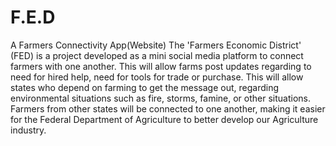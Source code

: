 # F.E.D
A Farmers Connectivity App(Website)
The 'Farmers Economic District' (FED) is a project developed as a mini social media platform to connect farmers with one another. This will allow farms post updates regarding to need for hired help, need for tools for trade or purchase. This will allow states who depend on farming to get the message out, regarding environmental situations such as fire, storms, famine, or other situations. Farmers from other states will be connected to one another, making it easier for the Federal Department of Agriculture to better develop our Agriculture industry. 
